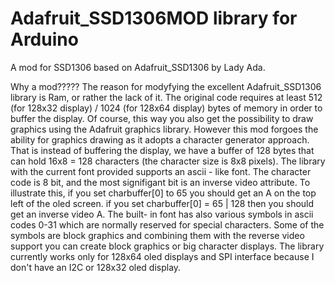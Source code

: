 # Adafruit_SSD1306MOD library for Arduino
A mod for SSD1306 based on Adafruit_SSD1306 by Lady Ada.

Why a mod?????
The reason for modyfying the excellent Adafruit_SSD1306 library is Ram, or rather the lack of it. The original code requires at least 512 (for 128x32 display) / 1024 (for 128x64 display) bytes of memory in order to buffer the display. Of course, this way you also get the possibility to draw graphics using the Adafruit graphics library. However this mod forgoes the ability for graphics drawing as it adopts a character generator approach. That is instead of buffering the display, we have a buffer of 128 bytes that can hold 16x8 = 128 characters (the character size is 8x8 pixels). The library with the current font provided supports an ascii - like font. The character code is 8 bit, and the most signifigant bit is an inverse video attribute. 
To illustrate this, if you set charbuffer[0] to 65 you should get an A on the top left of the oled screen.
if you set charbuffer[0] = 65 | 128 then you should get an inverse video A. The built- in font has also various symbols in ascii codes 0-31 which are normally reserved for special characters. Some of the symbols are block graphics and combining them with the reverse video support you can create block graphics or big character displays. The library currently works only for 128x64 oled displays and SPI interface because I don't have an I2C or 128x32 oled display.

